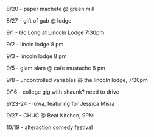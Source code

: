 8/20 - paper machete @ green mill

8/27 - gift of gab @ lodge

9/1 - Go Long at Lincoln Lodge 7:30pm

9/2 - linoln lodge 8 pm

9/3 - lincoln lodge 8 pm

9/5 - glam slam @ cafe mustache 8 pm

9/8 - uncontrolled variables @ the lincoln lodge, 7:30pm

9/16 - college gig with shaunk? need to drive

9/23-24 - Iowa, featuring for Jessica Misra

9/27 - CHUC @ Beat Kitchen, 9PM

10/19 - alteraction comedy festival
